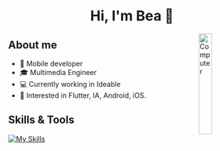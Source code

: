 <!--
**beeea/beeea** is a ✨ _special_ ✨ repository because its `README.md` (this file) appears on your GitHub profile.

Here are some ideas to get you started:

- 🔭 I’m currently working on ...
- 🌱 I’m currently learning ...
- 👯 I’m looking to collaborate on ...
- 🤔 I’m looking for help with ...
- 💬 Ask me about ...
- 📫 How to reach me: ...
- 😄 Pronouns: ...
- ⚡ Fun fact: ...
-->
<div align="center">
<h1 align="center">Hi, I'm <a>Bea</a> 👋</h1>
</div>

<p align="justify">
<img src="https://user-images.githubusercontent.com/74038190/240906093-9be4d344-6782-461a-b5a6-32a07bf7b34e.gif" width="23%" height=auto align="right" alt="Computer">
</p>

## About me
- 📲 Mobile developer
- 🎓 Multimedia Engineer
- 💻 Currently working in Ideable
- 👀 Interested in Flutter, IA, Android, iOS.

## Skills & Tools
[![My Skills](https://skillicons.dev/icons?i=flutter,androidstudio,dart,kotlin,java,apple,postman,figma,firebase,gitlab,vscode,gradle,idea,github&perline=15&theme=dark)](https://skillicons.dev)

